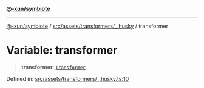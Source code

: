 [**@-xun/symbiote**](../../../../../README.md)

***

[@-xun/symbiote](../../../../../README.md) / [src/assets/transformers/\_.husky](../README.md) / transformer

# Variable: transformer

> **transformer**: [`Transformer`](../../../type-aliases/Transformer.md)

Defined in: [src/assets/transformers/\_.husky.ts:10](https://github.com/Xunnamius/symbiote/blob/421daaf5e320e2f5d7cb32f23e410fefd48b6891/src/assets/transformers/_.husky.ts#L10)
